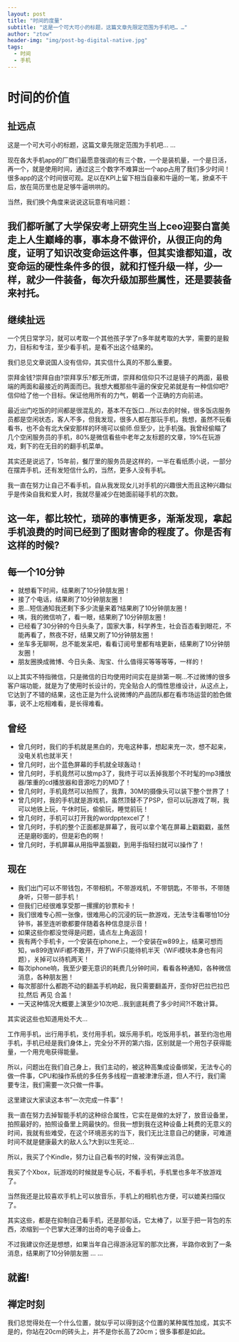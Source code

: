 ```yaml
---
layout: post
title: "时间的度量"
subtitle: "这是一个可大可小的标题，这篇文章先限定范围为手机吧… …"
author: "ztow"
header-img: "img/post-bg-digital-native.jpg"
tags:
  - 时间
  - 手机
---
```

# 时间的价值

## 扯远点
这是一个可大可小的标题，这篇文章先限定范围为手机吧… …

现在各大手机app的厂商们最愿意强调的有三个数，一个是装机量，一个是日活，再一个，就是使用时间，通过这三个数字不难算出一个app占用了我们多少时间！很多app的这个时间很可观。足以在KPI上留下相当自豪和牛逼的一笔，掀桌不干后，放在简历里也是足够牛逼哄哄的。

当然，我们换个角度来说说这玩意有啥问题：

我们都听腻了大学保安考上研究生当上ceo迎娶白富美走上人生巅峰的事，事本身不做评价，从很正向的角度，证明了知识改变命运这件事，但其实谁都知道，改变命运的硬性条件多的很，就和打怪升级一样，少一样，就少一件装备，每次升级加那些属性，还是要装备来衬托。
---- 
## 继续扯远
一个凭日常学习，就可以考取一个其他孩子学了n多年就考取的大学，需要的是毅力，目标和专注，至少看手机，是看不出这个结果的。

我们总见文章说国人没有信仰，其实信什么真的不那么重要。

崇拜金钱?崇拜自由?崇拜享乐?都无所谓，崇拜和信仰只不过是镜子的两面，最极端的两面和最接近的两面而已。我想大概那些牛逼的保安兄弟就是有一种信仰吧?信仰给了他一个目标。保证他用所有的力气，朝着一个正确的方向前进。

最近出门吃饭的时间都是很混乱的，基本不在饭口...所以去的时候，很多饭店服务员都是空闲状态，客人不多，但我发现，很多人都在那玩手机，我想，虽然不玩看看书，也不会有北大保安那样的环境可以偷师.但至少，比手机强。我曾经偷瞄了几个空闲服务员的手机，80%是微信看些中老年之友标题的文章，19%在玩游戏，剩下的在无目的的翻手机菜单。

其实还是说远了，15年前，餐厅里的服务员是这样的，一半在看纸质小说，一部分在摆弄手机，还有发短信什么的，当然，更多人没有手机。

我一直在努力让自己不看手机，自从我发现女儿对手机的兴趣很大而且这种兴趣似乎是传染自我和爱人时，我就尽量减少在她面前碰手机的次数。

这一年，都比较忙，琐碎的事情更多，渐渐发现，拿起手机浪费的时间已经到了图财害命的程度了。你是否有这样的时候?
---- 
## 每一个10分钟
- 就想看下时间，结果刷了10分钟朋友圈！
- 接了个电话，结果刷了10分钟朋友圈！
- 恩...短信通知我还剩下多少流量来着?结果刷了10分钟朋友圈！
- 咦，我的微信响了，看一眼，结果刷了10分钟朋友圈！
- 已经看了30分钟的今日头条了，国家大事，科学养生，社会百态看到眼花，不能再看了，熬夜不好，结果又刷了10分钟朋友圈！
- 坐车多无聊啊，总不能发呆吧，看看订阅号里都有啥更新，结果刷了10分钟朋友圈！
- 朋友圈换成微博、今日头条、淘宝、什么值得买等等等等，一样的！

以上其实不特指微信，只是微信的日均使用时间实在是排第一啊…不过微博的很多客户端功能，就是为了使用时长设计的，完全贴合人的惰性思维设计，从这点上，它达到了不错的结果，这也正是为什么说微博的产品团队都在看市场运营的脸色做事，说不上吃相难看，是长得难看。

## 曾经
- 曾几何时，我们的手机就是黑白的，充电这种事，想起来充一次，想不起来，没电关机也就半天！
- 曾几何时，出个蓝色屏幕的手机就全球轰动！
- 曾几何时，手机竟然可以放mp3了，我终于可以丢掉我那个不时髦的mp3播放器/笨重的cd播放器和音源吃力的MD了！
- 曾几何时，手机竟然可以拍照了，我靠，30M的摄像头可以装下整个世界了！
- 曾几何时，我的手机就是游戏机，虽然顶替不了PSP，但可以玩游戏了啊，我可以地铁上玩，午休时玩，偷偷玩，睡觉前玩！
- 曾几何时，手机可以打开我的wordpptexcel了！
- 曾几何时，手机的整个正面都是屏幕了，我可以拿个笔在屏幕上戳戳戳，虽然还是磨砂面的，但是彩色的啊！
- 曾几何时，手机屏幕从用指甲盖狠戳，到用手指轻扫就可以操作了！
## 现在
- 我们出门可以不带钱包，不带相机，不带游戏机，不带钥匙，不带书，不带随身听，只带一部手机！
- 但我们已经很难享受那一摞摞的钞票和卡！
- 我们很难专心照一张像，很难用心的沉浸的玩一款游戏，无法专注看哪怕10分钟书，甚至连听歌都要伴随着各种信息提示音！
- 如果这些你都没觉得是问题，请点左上角返回！
- 我有两个手机卡，一个安装在iphone上，一个安装在w899上，结果可想而知，w899连WiFi都不敢开，开了WiFi只能待机半天（WiFi模块本身也有问题），关掉可以待机两天！
- 每次iphone响，我至少要无意识的耗费几分钟时间，看看各种通知，各种微信消息，各种朋友圈！
- 每次那部什么都跑不动的翻盖手机响起，我只需要翻盖开，歪你好巴拉巴拉巴拉,然后 再见 合盖！
- 一天这种情况大概要上演至少10次吧...我到底耗费了多少时间?!不敢计算。

其实说这些也知道用处不大…

工作用手机，出行用手机，支付用手机，娱乐用手机，吃饭用手机，甚至约泡也用手机，手机已经是我们身体上，完全分不开的第六指，区别就是一个用包子获得能量，一个用充电获得能量。

所以，问题出在我们自己身上，我们主动的，被这种高集成设备绑架，无法专心的做一件事，CPU和操作系统的多任务多线程一直被津津乐道，但人不行，我们需要专注，我们需要一次只做一件事。

这里建议大家读这本书”一次完成一件事”！

我一直在努力去掉智能手机的这种综合属性，它实在是做的太好了，放音设备里，拍照最好的，拍照设备里上网最快的。但我一想到我在这种设备上耗费的无意义的时间，我就有些难受，在这个环境恶劣的当下，我们无比注意自己的健康，可难道时间不就是健康最大的敌人么?大到以生死论...

所以，我买了个Kindle，努力让自己看书的时候，没有弹出消息。

我买了个Xbox，玩游戏的时候就是专心玩，不看手机，手机里也多年不放游戏了。

当然我还是比较喜欢手机上可以放音乐，手机上的相机也方便，可以媲美扫描仪了。

其实这些，都是在抑制自己看手机，还是那句话，它太棒了，以至于把一背包的东西，浓缩到一个巴掌大还薄的出奇的电子设备上。

不过我建议你还是想想，如果当年自己得游泳冠军的那次比赛，半路你收到了一条消息，结果刷了10分钟朋友圈 … …

就酱!
---- 
## 禅定时刻
我们总觉得处在一个什么位置，就似乎可以得到这个位置的某种属性加成，其实不是的，你站在20cm的砖头上，并不是你长高了20cm；很多事都是如此。
